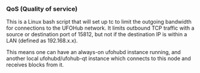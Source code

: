### QoS (Quality of service) ###

This is a Linux bash script that will set up tc to limit the outgoing bandwidth for connections to the UFOHub network. It limits outbound TCP traffic with a source or destination port of 15812, but not if the destination IP is within a LAN (defined as 192.168.x.x).

This means one can have an always-on ufohubd instance running, and another local ufohubd/ufohub-qt instance which connects to this node and receives blocks from it.
